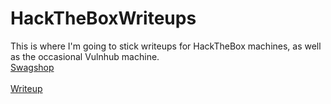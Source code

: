 # HackTheBoxWriteups
This is where I'm going to stick writeups for HackTheBox machines, as well as the occasional Vulnhub machine.
<br><a href=https://github.com/yaboygmoney/HackTheBoxWriteups/wiki/Swagshop>Swagshop</a></br>
<BR><a href=https://github.com/yaboygmoney/HackTheBoxWriteups/wiki/Writeup>Writeup</a></P>
